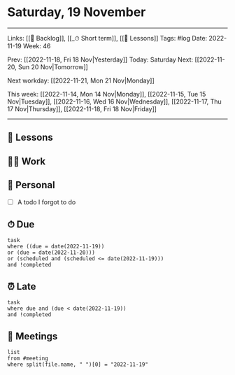 # Saturday, 19 November

---

Links: [[📖 Backlog]], [[_⏱ Short term]], [[🌈 Lessons]]
Tags: #log 
Date: 2022-11-19
Week: 46

Prev: [[2022-11-18, Fri 18 Nov|Yesterday]]
Today: Saturday
Next: [[2022-11-20, Sun 20 Nov|Tomorrow]]

Next workday: [[2022-11-21, Mon 21 Nov|Monday]]

This week: [[2022-11-14, Mon 14 Nov|Monday]], [[2022-11-15, Tue 15 Nov|Tuesday]],  [[2022-11-16, Wed 16 Nov|Wednesday]], [[2022-11-17, Thu 17 Nov|Thursday]], [[2022-11-18, Fri 18 Nov|Friday]]

---

## 🌈 Lessons



## 🧑‍💻 Work



## 🏡 Personal

- [ ] A todo I forgot to do

## ⏱ Due

```dataview
task
where ((due = date(2022-11-19)) 
or (due = date(2022-11-20)))
or (scheduled and (scheduled <= date(2022-11-19)))
and !completed
```

## ⏰ Late

```dataview
task
where due and (due < date(2022-11-19))
and !completed
```

## 👥 Meetings

```dataview
list
from #meeting 
where split(file.name, " ")[0] = "2022-11-19"
```
